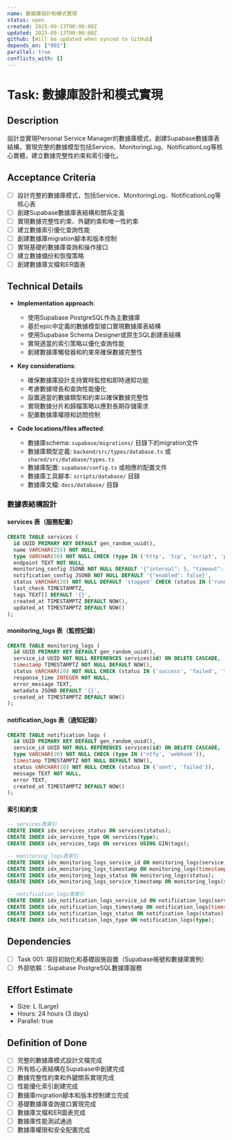 ```yaml
---
name: 數據庫設計和模式實現
status: open
created: 2025-09-13T00:00:00Z
updated: 2025-09-13T00:00:00Z
github: [Will be updated when synced to GitHub]
depends_on: ["001"]
parallel: true
conflicts_with: []
---
```


# Task: 數據庫設計和模式實現

## Description
設計並實現Personal Service Manager的數據庫模式，創建Supabase數據庫表結構，實現完整的數據模型包括Service、MonitoringLog、NotificationLog等核心實體，建立數據完整性約束和索引優化。

## Acceptance Criteria
- [ ] 設計完整的數據庫模式，包括Service、MonitoringLog、NotificationLog等核心表
- [ ] 創建Supabase數據庫表結構和關系定義
- [ ] 實現數據完整性約束、外鍵約束和唯一性約束
- [ ] 建立數據索引優化查詢性能
- [ ] 創建數據庫migration腳本和版本控制
- [ ] 實現基礎的數據庫查詢和操作接口
- [ ] 建立數據備份和恢復策略
- [ ] 創建數據庫文檔和ER圖表

## Technical Details
- **Implementation approach**:
  - 使用Supabase PostgreSQL作為主數據庫
  - 基於epic中定義的數據模型接口實現數據庫表結構
  - 使用Supabase Schema Designer或原生SQL創建表結構
  - 實現適當的索引策略以優化查詢性能
  - 創建數據庫觸發器和約束來確保數據完整性

- **Key considerations**:
  - 確保數據庫設計支持實時監控和即時通知功能
  - 考慮數據增長和查詢性能優化
  - 設置適當的數據類型和約束以確保數據完整性
  - 實現數據分片和歸檔策略以應對長期存儲需求
  - 配置數據庫權限和訪問控制

- **Code locations/files affected**:
  - 數據庫schema: `supabase/migrations/` 目錄下的migration文件
  - 數據庫類型定義: `backend/src/types/database.ts` 或 `shared/src/database/types.ts`
  - 數據庫配置: `supabase/config.ts` 或相應的配置文件
  - 數據庫工具腳本: `scripts/database/` 目錄
  - 數據庫文檔: `docs/database/` 目錄

### 數據表結構設計

#### services 表（服務配置）
```sql
CREATE TABLE services (
  id UUID PRIMARY KEY DEFAULT gen_random_uuid(),
  name VARCHAR(255) NOT NULL,
  type VARCHAR(50) NOT NULL CHECK (type IN ('http', 'tcp', 'script', 'process')),
  endpoint TEXT NOT NULL,
  monitoring_config JSONB NOT NULL DEFAULT '{"interval": 5, "timeout": 30, "retries": 3}',
  notification_config JSONB NOT NULL DEFAULT '{"enabled": false}',
  status VARCHAR(20) NOT NULL DEFAULT 'stopped' CHECK (status IN ('running', 'stopped', 'error')),
  last_check TIMESTAMPTZ,
  tags TEXT[] DEFAULT '{}',
  created_at TIMESTAMPTZ DEFAULT NOW(),
  updated_at TIMESTAMPTZ DEFAULT NOW()
);
```

#### monitoring_logs 表（監控記錄）
```sql
CREATE TABLE monitoring_logs (
  id UUID PRIMARY KEY DEFAULT gen_random_uuid(),
  service_id UUID NOT NULL REFERENCES services(id) ON DELETE CASCADE,
  timestamp TIMESTAMPTZ NOT NULL DEFAULT NOW(),
  status VARCHAR(20) NOT NULL CHECK (status IN ('success', 'failed', 'timeout')),
  response_time INTEGER NOT NULL,
  error_message TEXT,
  metadata JSONB DEFAULT '{}',
  created_at TIMESTAMPTZ DEFAULT NOW()
);
```

#### notification_logs 表（通知記錄）
```sql
CREATE TABLE notification_logs (
  id UUID PRIMARY KEY DEFAULT gen_random_uuid(),
  service_id UUID NOT NULL REFERENCES services(id) ON DELETE CASCADE,
  type VARCHAR(20) NOT NULL CHECK (type IN ('ntfy', 'webhook')),
  timestamp TIMESTAMPTZ NOT NULL DEFAULT NOW(),
  status VARCHAR(20) NOT NULL CHECK (status IN ('sent', 'failed')),
  message TEXT NOT NULL,
  error TEXT,
  created_at TIMESTAMPTZ DEFAULT NOW()
);
```

#### 索引和約束
```sql
-- services表索引
CREATE INDEX idx_services_status ON services(status);
CREATE INDEX idx_services_type ON services(type);
CREATE INDEX idx_services_tags ON services USING GIN(tags);

-- monitoring_logs表索引
CREATE INDEX idx_monitoring_logs_service_id ON monitoring_logs(service_id);
CREATE INDEX idx_monitoring_logs_timestamp ON monitoring_logs(timestamp);
CREATE INDEX idx_monitoring_logs_status ON monitoring_logs(status);
CREATE INDEX idx_monitoring_logs_service_timestamp ON monitoring_logs(service_id, timestamp);

-- notification_logs表索引
CREATE INDEX idx_notification_logs_service_id ON notification_logs(service_id);
CREATE INDEX idx_notification_logs_timestamp ON notification_logs(timestamp);
CREATE INDEX idx_notification_logs_status ON notification_logs(status);
CREATE INDEX idx_notification_logs_type ON notification_logs(type);
```

## Dependencies
- [ ] Task 001: 項目初始化和基礎設施設置（Supabase帳號和數據庫實例）
- [ ] 外部依賴：Supabase PostgreSQL數據庫服務

## Effort Estimate
- Size: L (Large)
- Hours: 24 hours (3 days)
- Parallel: true

## Definition of Done
- [ ] 完整的數據庫模式設計文檔完成
- [ ] 所有核心表結構在Supabase中創建完成
- [ ] 數據完整性約束和外鍵關系實現完成
- [ ] 性能優化索引創建完成
- [ ] 數據庫migration腳本和版本控制建立完成
- [ ] 基礎數據庫查詢接口實現完成
- [ ] 數據庫文檔和ER圖表完成
- [ ] 數據庫性能測試通過
- [ ] 數據庫權限和安全配置完成